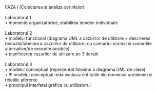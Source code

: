 FAZA I (Colectarea si analiza cerintelor) <br/> <br/>
Laboratorul 1  <br/>
• momente organizatorice, stabilirea temelor individuale  <br/> <br/>
Laboratorul 2  <br/>
• modelul functional (diagrama UML a cazurilor de utilizare + descrierea textuala/tabelara a cazurilor de utilizare, cu scenariul normal si scenariile alternative/de exceptie posibile)  <br/>
• planificarea cazurilor de utilizare pe 3 iteratii  <br/> <br/>
Laboratorul 3  <br/>
• modelul conceptual (reprezentat folosind o diagrama UML de clase)  <br/>
◦ !!! modelul conceptual reda exclusiv entitatile din domeniul problemei si relatiile aferente  <br/>
• prototipul interfetei grafice cu utilizatorul  <br/>

